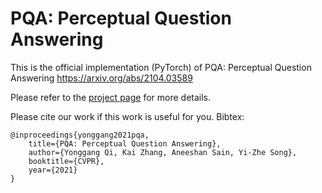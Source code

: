 # PQA: Perceptual Question Answering
This is the official implementation (PyTorch) of PQA: Perceptual Question Answering https://arxiv.org/abs/2104.03589

Please refer to the <a href="https://qugank.github.io/" target="_blank">project page</a> for more details.

Please cite our work if this work is useful for you. Bibtex:

    @inproceedings{yonggang2021pqa,
        title={PQA: Perceptual Question Answering},
        author={Yonggang Qi, Kai Zhang, Aneeshan Sain, Yi-Zhe Song},
        booktitle={CVPR},
        year={2021}
    }